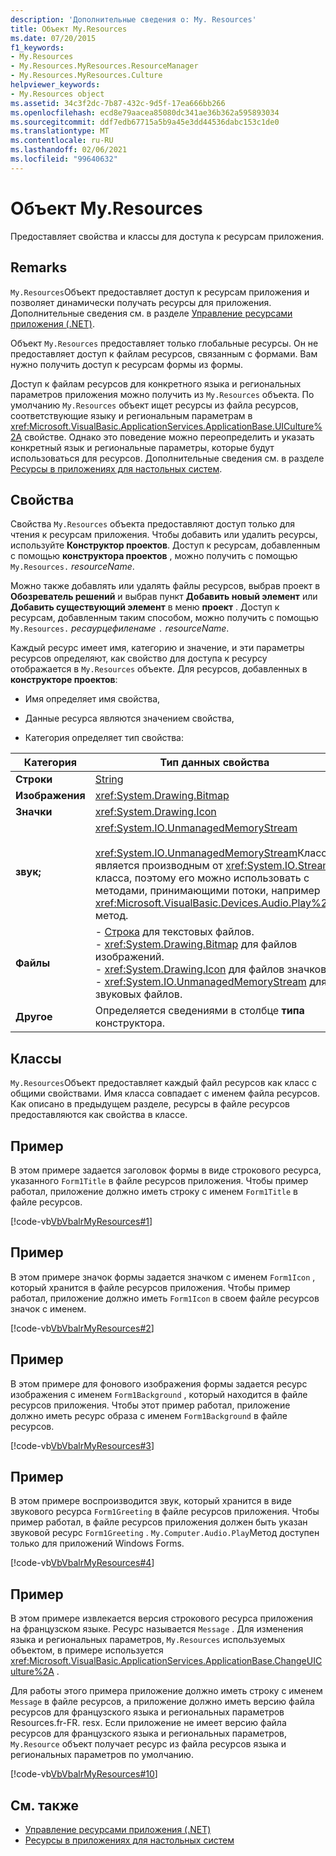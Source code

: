 ```yaml
---
description: 'Дополнительные сведения о: My. Resources'
title: Объект My.Resources
ms.date: 07/20/2015
f1_keywords:
- My.Resources
- My.Resources.MyResources.ResourceManager
- My.Resources.MyResources.Culture
helpviewer_keywords:
- My.Resources object
ms.assetid: 34c3f2dc-7b87-432c-9d5f-17ea666bb266
ms.openlocfilehash: ecd8e79aacea85080dc341ae36b362a595893034
ms.sourcegitcommit: ddf7edb67715a5b9a45e3dd44536dabc153c1de0
ms.translationtype: MT
ms.contentlocale: ru-RU
ms.lasthandoff: 02/06/2021
ms.locfileid: "99640632"
---
```

# <a name="myresources-object"></a>Объект My.Resources

Предоставляет свойства и классы для доступа к ресурсам приложения.  
  
## <a name="remarks"></a>Remarks  

 `My.Resources`Объект предоставляет доступ к ресурсам приложения и позволяет динамически получать ресурсы для приложения. Дополнительные сведения см. в разделе [Управление ресурсами приложения (.NET)](/visualstudio/ide/managing-application-resources-dotnet).  
  
 Объект `My.Resources` предоставляет только глобальные ресурсы. Он не предоставляет доступ к файлам ресурсов, связанным с формами. Вам нужно получить доступ к ресурсам формы из формы.  
  
 Доступ к файлам ресурсов для конкретного языка и региональных параметров приложения можно получить из `My.Resources` объекта. По умолчанию `My.Resources` объект ищет ресурсы из файла ресурсов, соответствующие языку и региональным параметрам в <xref:Microsoft.VisualBasic.ApplicationServices.ApplicationBase.UICulture%2A> свойстве. Однако это поведение можно переопределить и указать конкретный язык и региональные параметры, которые будут использоваться для ресурсов. Дополнительные сведения см. в разделе [Ресурсы в приложениях для настольных систем](../../../framework/resources/index.md).  
  
## <a name="properties"></a>Свойства  

 Свойства `My.Resources` объекта предоставляют доступ только для чтения к ресурсам приложения. Чтобы добавить или удалить ресурсы, используйте **Конструктор проектов**. Доступ к ресурсам, добавленным с помощью **конструктора проектов** , можно получить с помощью `My.Resources.` *resourceName*.  
  
 Можно также добавлять или удалять файлы ресурсов, выбрав проект в **Обозреватель решений** и выбрав пункт **Добавить новый элемент** или **Добавить существующий элемент** в меню **проект** . Доступ к ресурсам, добавленным таким способом, можно получить с помощью `My.Resources.` *ресаурцефиленаме* `.` *resourceName*.  
  
 Каждый ресурс имеет имя, категорию и значение, и эти параметры ресурсов определяют, как свойство для доступа к ресурсу отображается в `My.Resources` объекте. Для ресурсов, добавленных в **конструкторе проектов**:  
  
- Имя определяет имя свойства,  
  
- Данные ресурса являются значением свойства,  
  
- Категория определяет тип свойства:  
  
|Категория|Тип данных свойства|  
|---|---|  
|**Строки**|[String](../data-types/string-data-type.md)|  
|**Изображения**|<xref:System.Drawing.Bitmap>|  
|**Значки**|<xref:System.Drawing.Icon>|  
|**звук;**|<xref:System.IO.UnmanagedMemoryStream><br /><br /> <xref:System.IO.UnmanagedMemoryStream>Класс является производным от <xref:System.IO.Stream> класса, поэтому его можно использовать с методами, принимающими потоки, например <xref:Microsoft.VisualBasic.Devices.Audio.Play%2A> метод.|  
|**Файлы**|-   [Строка](../data-types/string-data-type.md) для текстовых файлов.<br />-   <xref:System.Drawing.Bitmap> для файлов изображений.<br />-   <xref:System.Drawing.Icon> для файлов значков.<br />-   <xref:System.IO.UnmanagedMemoryStream> для звуковых файлов.|  
|**Другое**|Определяется сведениями в столбце **типа** конструктора.|  
  
## <a name="classes"></a>Классы  

 `My.Resources`Объект предоставляет каждый файл ресурсов как класс с общими свойствами. Имя класса совпадает с именем файла ресурсов. Как описано в предыдущем разделе, ресурсы в файле ресурсов предоставляются как свойства в классе.  
  
## <a name="example"></a>Пример  

 В этом примере задается заголовок формы в виде строкового ресурса, указанного `Form1Title` в файле ресурсов приложения. Чтобы пример работал, приложение должно иметь строку с именем `Form1Title` в файле ресурсов.  
  
 [!code-vb[VbVbalrMyResources#1](~/samples/snippets/visualbasic/VS_Snippets_VBCSharp/VbVbalrMyResources/VB/Form1.vb#1)]  
  
## <a name="example"></a>Пример  

 В этом примере значок формы задается значком с именем `Form1Icon` , который хранится в файле ресурсов приложения. Чтобы пример работал, приложение должно иметь `Form1Icon` в своем файле ресурсов значок с именем.  
  
 [!code-vb[VbVbalrMyResources#2](~/samples/snippets/visualbasic/VS_Snippets_VBCSharp/VbVbalrMyResources/VB/Form1.vb#2)]  
  
## <a name="example"></a>Пример  

 В этом примере для фонового изображения формы задается ресурс изображения с именем `Form1Background` , который находится в файле ресурсов приложения. Чтобы этот пример работал, приложение должно иметь ресурс образа с именем `Form1Background` в файле ресурсов.  
  
 [!code-vb[VbVbalrMyResources#3](~/samples/snippets/visualbasic/VS_Snippets_VBCSharp/VbVbalrMyResources/VB/Form1.vb#3)]  
  
## <a name="example"></a>Пример  

 В этом примере воспроизводится звук, который хранится в виде звукового ресурса `Form1Greeting` в файле ресурсов приложения. Чтобы пример работал, в файле ресурсов приложения должен быть указан звуковой ресурс `Form1Greeting` . `My.Computer.Audio.Play`Метод доступен только для приложений Windows Forms.  
  
 [!code-vb[VbVbalrMyResources#4](~/samples/snippets/visualbasic/VS_Snippets_VBCSharp/VbVbalrMyResources/VB/Form1.vb#4)]  
  
## <a name="example"></a>Пример  

 В этом примере извлекается версия строкового ресурса приложения на французском языке. Ресурс называется `Message` . Для изменения языка и региональных параметров, `My.Resources` используемых объектом, в примере используется <xref:Microsoft.VisualBasic.ApplicationServices.ApplicationBase.ChangeUICulture%2A> .  
  
 Для работы этого примера приложение должно иметь строку с именем `Message` в файле ресурсов, а приложение должно иметь версию файла ресурсов для французского языка и региональных параметров Resources.fr-FR. resx. Если приложение не имеет версию файла ресурсов для французского языка и региональных параметров, `My.Resource` объект получает ресурс из файла ресурсов языка и региональных параметров по умолчанию.  
  
 [!code-vb[VbVbalrMyResources#10](~/samples/snippets/visualbasic/VS_Snippets_VBCSharp/VbVbalrMyResources/VB/Form1.vb#10)]  
  
## <a name="see-also"></a>См. также

- [Управление ресурсами приложения (.NET)](/visualstudio/ide/managing-application-resources-dotnet)
- [Ресурсы в приложениях для настольных систем](../../../framework/resources/index.md)
